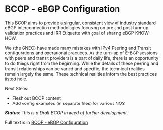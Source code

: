 # BCOP - eBGP Configuration

This BCOP aims to provide a singular, consistent view of industry standard eBGP interconnection methodologies focusing on pre and post turn-up validation practices and IRR Etiquette with goal of sharing eBGP KNOW-HOW.

We (the GNEC) have made many mistakes with IPv4 Peering and Transit configurations and operational practices. As the turn-up of E-BGP sessions with peers and transit providers is a part of daily life, there is an opportunity to do things right from the beginning. While the details of these peering and transit relationships can be varied and specific, the technical realities remain largely the same. These technical realities inform the best practices listed here.

Next Steps:
* Flesh out BCOP content
* Add config examples (in separate files) for various NOS

***Status:** This is a Draft BCOP in need of further development.*

Full text is in [BCOP - eBGP Configuration](https://github.com/Open-IX/BCOP/blob/master/eBGP_Configuration/BCOP-eBGP_Configuration.md)
